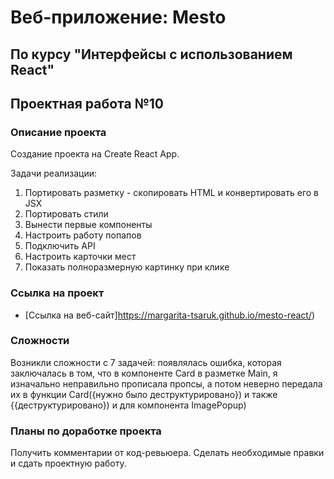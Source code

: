 # Веб-приложение: Mesto

По курсу "Интерфейсы с использованием React"
---

## Проектная работа №10

### Описание проекта
Создание проекта на Create React App.

Задачи реализации:

1. Портировать разметку - скопировать HTML и конвертировать его в JSX
2. Портировать стили
3. Вынести первые компоненты
4. Настроить работу попапов
5. Подключить API
6. Настроить карточки мест
7. Показать полноразмерную картинку при клике

### Ссылка на проект
* [Ссылка на веб-сайт]https://margarita-tsaruk.github.io/mesto-react/)

### Сложности
Возникли сложности с 7 задачей: появлялась ошибка, которая заключалась в том, что в компоненте Card в разметке Main, я изначально неправильно прописала пропсы, а потом неверно передала их в функции Card({нужно было деструктурировано}) и также {{деструктурировано}) и для компонента ImagePopup)

### Планы по доработке проекта
Получить комментарии от код-ревьюера. Сделать необходимые правки и сдать проектную работу.